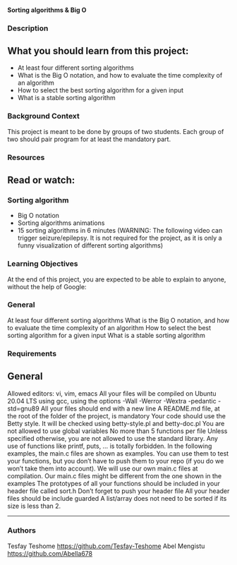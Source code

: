 #### Sorting algorithms & Big O

### Description
## What you should learn from this project:

* At least four different sorting algorithms
* What is the Big O notation, and how to evaluate the time complexity of an algorithm
* How to select the best sorting algorithm for a given input
* What is a stable sorting algorithm

### Background Context
This project is meant to be done by groups of two students. Each group of two should pair program for at least the mandatory part.

### Resources
## Read or watch:

### Sorting algorithm
* Big O notation
* Sorting algorithms animations
* 15 sorting algorithms in 6 minutes (WARNING: The following video can trigger seizure/epilepsy. It is not required for the project, as it is only a funny visualization of different sorting algorithms)

### Learning Objectives
At the end of this project, you are expected to be able to explain to anyone, without the help of Google:

### General
At least four different sorting algorithms
What is the Big O notation, and how to evaluate the time complexity of an algorithm
How to select the best sorting algorithm for a given input
What is a stable sorting algorithm

### Requirements
## General
Allowed editors: vi, vim, emacs
All your files will be compiled on Ubuntu 20.04 LTS using gcc, using the options -Wall -Werror -Wextra -pedantic -std=gnu89
All your files should end with a new line
A README.md file, at the root of the folder of the project, is mandatory
Your code should use the Betty style. It will be checked using betty-style.pl and betty-doc.pl
You are not allowed to use global variables
No more than 5 functions per file
Unless specified otherwise, you are not allowed to use the standard library. Any use of functions like printf, puts, … is totally forbidden.
In the following examples, the main.c files are shown as examples. You can use them to test your functions, but you don’t have to push them to your repo (if you do we won’t take them into account). We will use our own main.c files at compilation. Our main.c files might be different from the one shown in the examples
The prototypes of all your functions should be included in your header file called sort.h
Don’t forget to push your header file
All your header files should be include guarded
A list/array does not need to be sorted if its size is less than 2.
_________________________________________________________________
### Authors
Tesfay Teshome https://github.com/Tesfay-Teshome
Abel Mengistu  https://github.com/Abella678
